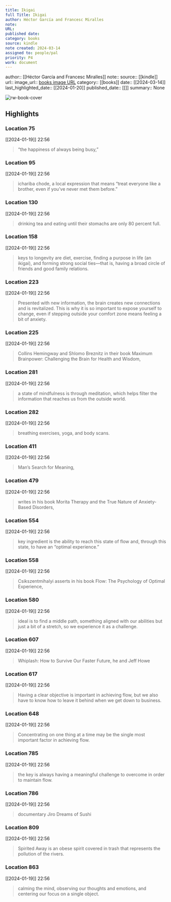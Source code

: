 ```yaml
---
title: Ikigai
full Title: Ikigai
author: Héctor García and Francesc Miralles
note: 
URL: 
published date: 
category: books
source: kindle
note created: 2024-03-14
assigned to: people/pal
priority: P4
work: document
---
```

author:: [[Héctor García and Francesc Miralles]]
note:: 
source:: [[kindle]]
url:: 
image_url:: [books image URL](https://images-na.ssl-images-amazon.com/images/I/51Hls-Umt1L._SL200_.jpg)
category:: [[books]]
date:: [[2024-03-14]]
last_highlighted_date:: [[2024-01-20]]
published_date:: [[]]
summary:: None

![rw-book-cover](https://images-na.ssl-images-amazon.com/images/I/51Hls-Umt1L._SL200_.jpg)

## Highlights
### Location 75
[[2024-01-19]] 22:56
> “the happiness of always being busy,”


### Location 95
[[2024-01-19]] 22:56
> ichariba chode, a local expression that means “treat everyone like a brother, even if you’ve never met them before.”


### Location 130
[[2024-01-19]] 22:56
> drinking tea and eating until their stomachs are only 80 percent full.


### Location 158
[[2024-01-19]] 22:56
> keys to longevity are diet, exercise, finding a purpose in life (an ikigai), and forming strong social ties—that is, having a broad circle of friends and good family relations.


### Location 223
[[2024-01-19]] 22:56
> Presented with new information, the brain creates new connections and is revitalized. This is why it is so important to expose yourself to change, even if stepping outside your comfort zone means feeling a bit of anxiety.


### Location 225
[[2024-01-19]] 22:56
> Collins Hemingway and Shlomo Breznitz in their book Maximum Brainpower: Challenging the Brain for Health and Wisdom,


### Location 281
[[2024-01-19]] 22:56
> a state of mindfulness is through meditation, which helps filter the information that reaches us from the outside world.


### Location 282
[[2024-01-19]] 22:56
> breathing exercises, yoga, and body scans.


### Location 411
[[2024-01-19]] 22:56
> Man’s Search for Meaning,


### Location 479
[[2024-01-19]] 22:56
> writes in his book Morita Therapy and the True Nature of Anxiety-Based Disorders,


### Location 554
[[2024-01-19]] 22:56
> key ingredient is the ability to reach this state of flow and, through this state, to have an “optimal experience.”


### Location 558
[[2024-01-19]] 22:56
> Csikszentmihalyi asserts in his book Flow: The Psychology of Optimal Experience,


### Location 580
[[2024-01-19]] 22:56
> ideal is to find a middle path, something aligned with our abilities but just a bit of a stretch, so we experience it as a challenge.


### Location 607
[[2024-01-19]] 22:56
> Whiplash: How to Survive Our Faster Future, he and Jeff Howe


### Location 617
[[2024-01-19]] 22:56
> Having a clear objective is important in achieving flow, but we also have to know how to leave it behind when we get down to business.


### Location 648
[[2024-01-19]] 22:56
> Concentrating on one thing at a time may be the single most important factor in achieving flow.


### Location 785
[[2024-01-19]] 22:56
> the key is always having a meaningful challenge to overcome in order to maintain flow.


### Location 786
[[2024-01-19]] 22:56
> documentary Jiro Dreams of Sushi


### Location 809
[[2024-01-19]] 22:56
> Spirited Away is an obese spirit covered in trash that represents the pollution of the rivers.


### Location 863
[[2024-01-19]] 22:56
> calming the mind, observing our thoughts and emotions, and centering our focus on a single object.


